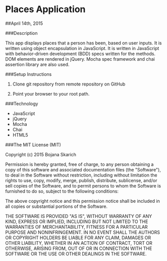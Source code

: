 # Places Application

##April 14th, 2015

###Description

This app displays places that a person has been, based on user inputs. It is written using object encapsulation in JavaScript. It is written in JavaScript with behavior-driven development (BDD) specs written for the methods. DOM elements are rendered in jQuery. Mocha spec framework and chai assertion library are also used. 
 
###Setup Instructions

1. Clone git repository from remote repository on GitHub

2. Point your browser to your root path. 


###Technology

* JavaScript
* jQuery
* Mocha
* Chai
* HTML5


###The MIT License (MIT)

Copyright (c) 2015 Bojana Skarich

Permission is hereby granted, free of charge, to any person obtaining a copy of this software and associated documentation files (the "Software"), to deal in the Software without restriction, including without limitation the rights to use, copy, modify, merge, publish, distribute, sublicense, and/or sell copies of the Software, and to permit persons to whom the Software is furnished to do so, subject to the following conditions:

The above copyright notice and this permission notice shall be included in all copies or substantial portions of the Software.

THE SOFTWARE IS PROVIDED "AS IS", WITHOUT WARRANTY OF ANY KIND, EXPRESS OR IMPLIED, INCLUDING BUT NOT LIMITED TO THE WARRANTIES OF MERCHANTABILITY, FITNESS FOR A PARTICULAR PURPOSE AND NONINFRINGEMENT. IN NO EVENT SHALL THE AUTHORS OR COPYRIGHT HOLDERS BE LIABLE FOR ANY CLAIM, DAMAGES OR OTHER LIABILITY, WHETHER IN AN ACTION OF CONTRACT, TORT OR OTHERWISE, ARISING FROM, OUT OF OR IN CONNECTION WITH THE SOFTWARE OR THE USE OR OTHER DEALINGS IN THE SOFTWARE.



